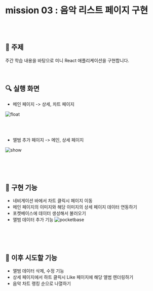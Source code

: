 
# mission 03 : 음악 리스트 페이지 구현
<br/>
<br/>


## :rocket: 주제
주간 학습 내용을 바탕으로 미니 React 애플리케이션을 구현합니다.
<br/>
<br/>
<br/>

## :mag: 실행 화면
- 메인 페이지 -> 상세, 차트 페이지
  
![float](https://github.com/sssseungk/react-homework/assets/72969123/fbe61137-7cd4-4411-8e11-2276ae0f46a5)

<br/>
<br/>

- 앨범 추가 페이지 -> 메인, 상세 페이지
  
![show](https://github.com/sssseungk/react-homework/assets/72969123/c3ad123c-1ff5-4fa6-a0b2-e1dda5b96c5b)


<br/>
<br/>
<br/>


## :pencil: 구현 기능
- 네비게이션 바에서 차트 클릭시 페이지 이동
- 메인 페이지의 이미지와 해당 이미지의 상세 페이지 데이터 연동하기
- 포켓베이스에 데이터 생성해서 불러오기
- 앨범 데이터 추가 기능
![pocketbase](https://github.com/sssseungk/react-homework/assets/72969123/f55d234c-b0f7-4e39-b0d0-f49b6a041a41)



<br/>
<br/>
<br/>

## :pencil: 이후 시도할 기능
- 앨범 데이터 삭제, 수정 기능
- 상세 페이지에서 하트 클릭시 Like 페이지에 해당 앨범 렌더링하기
- 음악 차트 랭킹 순으로 나열하기
